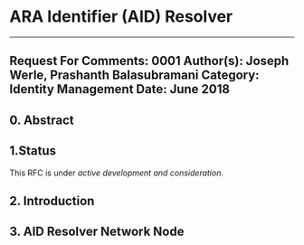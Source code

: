 ARA Identifier (AID) Resolver
=========================

---
Request For Comments: 0001
Author(s): Joseph Werle, Prashanth Balasubramani
Category: Identity Management
Date: June 2018
---


## 0. Abstract


## 1.Status

This RFC is under _active development and consideration_.

## 2. Introduction

## 3. AID Resolver Network Node
